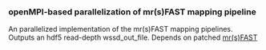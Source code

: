 ### openMPI-based parallelization of mr(s)FAST mapping pipeline

An parallelized implementation of the mr(s)FAST mapping pipelines. Outputs an hdf5 read-depth wssd_out_file. Depends on patched [mr(s)FAST](https://github.com/psudmant/mrsfast)
